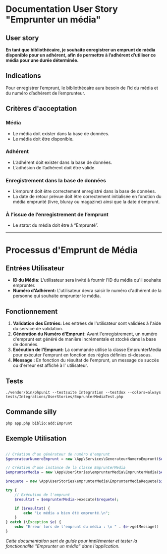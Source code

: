 # Documentation User Story "Emprunter un média"

## User story

**En tant que bibliothécaire, je souhaite enregistrer un emprunt de média disponible pour un adhérent, afin de permettre
à l’adhérent d’utiliser ce média pour une durée déterminée.**

## Indications

Pour enregistrer l’emprunt, le bibliothécaire aura besoin de l’id du média et du numéro d’adhérent de l’emprunteur.

## Critères d'acceptation

### Média

- Le média doit exister dans la base de données.
- Le média doit être disponible.

### Adhérent

- L’adhérent doit exister dans la base de données.
- L’adhésion de l’adhérent doit être valide.

### Enregistrement dans la base de données

- L’emprunt doit être correctement enregistré dans la base de données.
- La date de retour prévue doit être correctement initialisée en fonction du média emprunté (livre, bluray ou magazine)
  ainsi que la date d’emprunt.

### À l’issue de l’enregistrement de l’emprunt

- Le statut du média doit être à “Emprunté”.

---

# Processus d'Emprunt de Média

## Entrées Utilisateur

- **ID du Média:** L'utilisateur sera invité à fournir l'ID du média qu'il souhaite emprunter.
- **Numéro d'Adhérent:** L'utilisateur devra saisir le numéro d'adhérent de la personne qui souhaite emprunter le média.

## Fonctionnement

1. **Validation des Entrées:** Les entrées de l'utilisateur sont validées à l'aide du service de validation.
2. **Génération du Numéro d'Emprunt:** Avant l'enregistrement, un numéro d'emprunt est généré de manière incrémentale et
   stocké dans la base de données.
3. **Exécution de l'Emprunt:** La commande utilise la classe EmprunterMedia pour exécuter l'emprunt en fonction des
   règles définies ci-dessous.
4. **Message :** En fonction du résultat de l'emprunt, un message de succès ou d'erreur est affiché à l'
   utilisateur.


## Tests
````batch
./vendor/bin/phpunit --testsuite Integration --testdox --colors=always tests/Integrations/UserStories/EmprunterMediaTest.php
````

## Commande silly
````batch
php app.php biblio:add:Emprunt
````

## Exemple Utilisation
```php

// Création d'un générateur de numéro d'emprunt
$generateurNumeroEmprunt = new \App\Services\GenerateurNumeroEmprunt($entityManager);

// Création d'une instance de la classe EmprunterMedia
$emprunterMedia = new \App\UserStories\emprunterMedia\EmprunterMedia($entityManager, $generateurNumeroEmprunt, $validateur);

$requete = new \App\UserStories\emprunterMedia\EmprunterMediaRequete($idMedia, $numeroAdherent);

try {
    // Exécution de l'emprunt
    $resultat = $emprunterMedia->execute($requete);

    if ($resultat) {
        echo "Le média a bien été emprunté.\n";
    }
} catch (\Exception $e) {
    echo "Erreur lors de l'emprunt du média : \n " . $e->getMessage() . "\n";
}


````

*Cette documentation sert de guide pour implémenter et tester la fonctionnalité "Emprunter un média" dans
l'application.*


